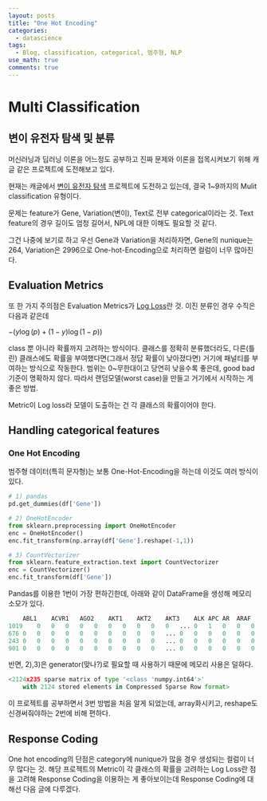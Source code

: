 ```yaml
---
layout: posts
title: "One Hot Encoding" 
categories:
  - datascience
tags:
  - Blog, classification, categorical, 범주형, NLP
use_math: true
comments: true
---
```


# Multi Classification
## 변이 유전자 탐색 및 분류

머신러닝과 딥러닝 이론을 어느정도 공부하고 진짜 문제와 이론을 접목시켜보기 위해 캐글 같은 프로젝트에 도전해보고 있다.

현재는 캐글에서 [변이 유전자 탐색](https://www.kaggle.com/c/msk-redefining-cancer-treatment/data) 프로젝트에 도전하고 있는데, 결국 1~9까지의 Mulit classification 유형이다.

문제는 feature가 Gene, Variation(변이), Text로 전부 categorical이라는 것. Text feature의 경우 길이도 엄청 길어서, NPL에 대한 이해도 필요할 것 같다.

그건 나중에 보기로 하고 우선 Gene과 Variation을 처리하자면, Gene의 nunique는 264, Variation은 2996으로 One-hot-Encoding으로 처리하면 컬럼이 너무 많아진다.

## Evaluation Metrics

또 한 가지 주의점은 Evaluation Metrics가 [Log Loss](http://wiki.fast.ai/index.php/Log_Loss)란 것. 이진 분류인 경우 수직은 다음과 같은데

$-(y\log(p)+(1-y)\log(1-p))$

class 뿐 아니라 확률까지 고려하는 방식이다. 클래스를 정확히 분류했더라도, 다른(틀린) 클래스에도 확률을 부여했다면(그래서 정답 확률이 낮아졌다면) 거기에 패널티를 부여하는 방식으로 작동한다. 범위는 0~무한대이고 당연히 낮을수록 좋은데, good bad 기준이 명확하지 않다. 따라서 랜덤모델(worst case)을 만들고 거기에서 시작하는 게 좋은 방법.

Metric이 Log loss라 모델이 도출하는 건 각 클래스의 확률이어야 한다.

## Handling categorical features
### One Hot Encoding

범주형 데이터(특히 문자형)는 보통 One-Hot-Encoding을 하는데 이것도 여러 방식이 있다.

```python
# 1) pandas
pd.get_dummies(df['Gene'])

# 2) OneHotEncoder
from sklearn.preprocessing import OneHotEncoder
enc = OneHotEncoder()
enc.fit_transform(np.array(df['Gene'].reshape(-1,1))

# 3) CountVectorizer
from sklearn.feature_extraction.text import CountVectorizer
enc = CountVectorizer()
enc.fit_transform(df['Gene'])
```

Pandas를 이용한 1번이 가장 편하긴한데, 아래와 같이 DataFrame을 생성해 메모리 소모가 있다.
```python
	ABL1	ACVR1	AGO2	AKT1	AKT2	AKT3	ALK	APC	AR	ARAF	...	TSC1	TSC2	U2AF1	VEGFA	VHL	WHSC1	WHSC1L1	XPO1	XRCC2	YAP1
1019	0	0	0	0	0	0	0	0	0	0	...	0	1	0	0	0	0	0	0	0	0
676	0	0	0	0	0	0	0	0	0	0	...	0	0	0	0	0	0	0	0	0	0
243	0	0	0	0	0	0	0	0	0	0	...	0	0	0	0	0	0	0	0	0	0
901	0	0	0	0	0	0	0	0	0	0	...	0	0	0	0	0	0	0	0	0	0
```

반면, 2),3)은 generator(맞나?)로 필요할 때 사용하기 때문에 메모리 사용은 덜하다.
```python
<2124x235 sparse matrix of type '<class 'numpy.int64'>'
	with 2124 stored elements in Compressed Sparse Row format>
```

이 프로젝트를 공부하면서 3번 방법을 처음 알게 되었는데, array화시키고, reshape도 신경써줘야하는 2번에 비해 편하다.

## Response Coding

One hot encoding의 단점은 category에 nunique가 많을 경우 생성되는 컬럼이 너무 많다는 것. 해당 프로젝트의 Metric이 각 클래스의 확률을 고려하는 Log Loss란 점을 고려해 Response Coding을 이용하는 게 좋아보이는데 Response Coding에 대해선 다음 글에 다루겠다.


